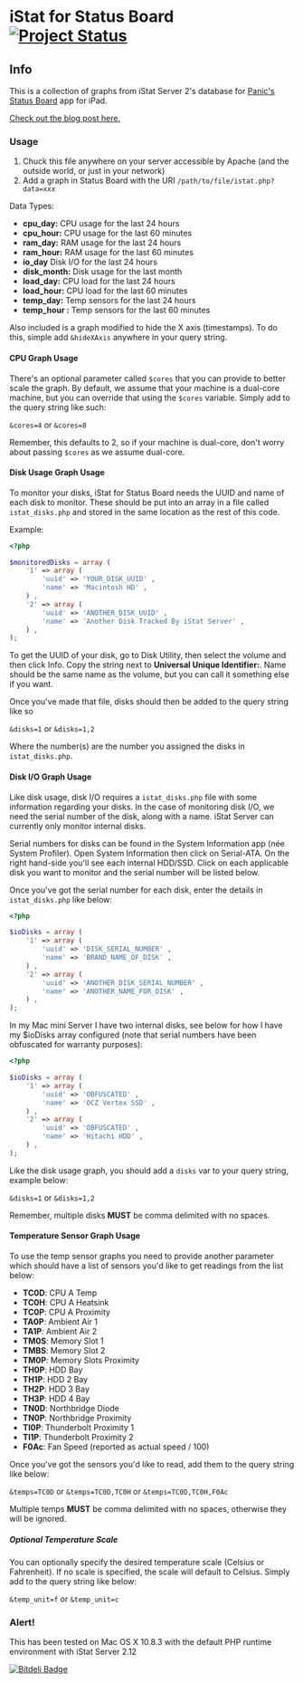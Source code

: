 # iStat for Status Board [![Project Status](http://stillmaintained.com/yesdevnull/iStat-for-Status-Board.png)](http://stillmaintained.com/yesdevnull/iStat-for-Status-Board)

## Info
This is a collection of graphs from iStat Server 2's database for [Panic's Status Board](http://panic.com/statusboard/) app for iPad.

[Check out the blog post here.](http://yesdevnull.net/2013/05/istat-server-graphs-for-status-board/)

### Usage
1. Chuck this file anywhere on your server accessible by Apache (and the outside world, or just in your network)
2. Add a graph in Status Board with the URI ```/path/to/file/istat.php?data=xxx```

Data Types:
* **cpu_day:** CPU usage for the last 24 hours
* **cpu_hour:** CPU usage for the last 60 minutes
* **ram_day:** RAM usage for the last 24 hours
* **ram_hour:** RAM usage for the last 60 minutes
* **io_day** Disk I/O for the last 24 hours
* **disk_month:** Disk usage for the last month
* **load_day:** CPU load for the last 24 hours
* **load_hour:** CPU load for the last 60 minutes
* **temp_day:** Temp sensors for the last 24 hours
* **temp_hour :** Temp sensors for the last 60 minutes

Also included is a graph modified to hide the X axis (timestamps).  To do this, simple add ```&hideXAxis``` anywhere in your query string.

#### CPU Graph Usage
There's an optional parameter called ```$cores``` that you can provide to better scale the graph.  By default, we assume that your machine is a dual-core machine, but you can override that using the ```$cores``` variable.  Simply add to the query string like such:

```&cores=4``` or ```&cores=8```

Remember, this defaults to 2, so if your machine is dual-core, don't worry about passing ```$cores``` as we assume dual-core.

#### Disk Usage Graph Usage
To monitor your disks, iStat for Status Board needs the UUID and name of each disk to monitor.  These should be put into an array in a file called ```istat_disks.php``` and stored in the same location as the rest of this code. 

Example:

```php
<?php

$monitoredDisks = array (
	'1' => array (
		'uuid' => 'YOUR_DISK_UUID' ,
		'name' => 'Macintosh HD' ,
	) ,
	'2' => array (
		'uuid' => 'ANOTHER_DISK_UUID' ,
		'name' => 'Another Disk Tracked By iStat Server' ,
	) ,
);
```

To get the UUID of your disk, go to Disk Utility, then select the volume and then click Info.  Copy the string next to **Universal Unique Identifier:**.  Name should be the same name as the volume, but you can call it something else if you want.

Once you've made that file, disks should then be added to the query string like so

```&disks=1``` or ```&disks=1,2```

Where the number(s) are the number you assigned the disks in ```istat_disks.php```.

#### Disk I/O Graph Usage
Like disk usage, disk I/O requires a ```istat_disks.php``` file with some information regarding your disks.  In the case of monitoring disk I/O, we need the serial number of the disk, along with a name.  iStat Server can currently only monitor internal disks.

Serial numbers for disks can be found in the System Information app (née System Profiler).  Open System Information then click on Serial-ATA.  On the right hand-side you'll see each internal HDD/SSD.  Click on each applicable disk you want to monitor and the serial number will be listed below.

Once you've got the serial number for each disk, enter the details in ```istat_disks.php``` like below:

```php
<?php

$ioDisks = array (
	'1' => array (
		'uuid' => 'DISK_SERIAL_NUMBER' ,
		'name' => 'BRAND_NAME_OF_DISK' ,
	) ,
	'2' => array (
		'uuid' => 'ANOTHER_DISK_SERIAL_NUMBER' ,
		'name' => 'ANOTHER_NAME_FOR_DISK' ,
	) ,
);
```

In my Mac mini Server I have two internal disks, see below for how I have my $ioDisks array configured (note that serial numbers have been obfuscated for warranty purposes):

```php
<?php

$ioDisks = array (
	'1' => array (
		'uuid' => 'OBFUSCATED' ,
		'name' => 'OCZ Vertex SSD' ,
	) ,
	'2' => array (
		'uuid' => 'OBFUSCATED' ,
		'name' => 'Hitachi HDD' ,
	) ,
);
```

Like the disk usage graph, you should add a ```disks``` var to your query string, example below:

```&disks=1``` or ```&disks=1,2```

Remember, multiple disks __MUST__ be comma delimited with no spaces.

#### Temperature Sensor Graph Usage
To use the temp sensor graphs you need to provide another parameter which should have a list of sensors
you'd like to get readings from the list below:

* __TC0D__: CPU A Temp
* __TC0H__: CPU A Heatsink
* __TC0P__: CPU A Proximity
* __TA0P__: Ambient Air 1
* __TA1P__: Ambient Air 2
* __TM0S__: Memory Slot 1
* __TMBS__: Memory Slot 2
* __TM0P__: Memory Slots Proximity
* __TH0P__: HDD Bay
* __TH1P__: HDD 2 Bay
* __TH2P__: HDD 3 Bay
* __TH3P__: HDD 4 Bay
* __TN0D__: Northbridge Diode
* __TN0P__: Northbridge Proximity
* __TI0P__: Thunderbolt Proximity 1
* __TI1P__: Thunderbolt Proximity 2
* __F0Ac__: Fan Speed (reported as actual speed / 100)

Once you've got the sensors you'd like to read, add them to the query string like below:

```&temps=TC0D``` or ```&temps=TC0D,TC0H``` or ```&temps=TC0D,TC0H,F0Ac```

Multiple temps __MUST__ be comma delimited with no spaces, otherwise they will be ignored.

##### Optional Temperature Scale
You can optionally specify the desired temperature scale (Celsius or Fahrenheit). If no scale is specified, the scale will default to Celsius. Simply add to the query string like below:

```&temp_unit=f``` or ```&temp_unit=c```

### Alert!
This has been tested on Mac OS X 10.8.3 with the default PHP runtime environment with iStat Server 2.12


[![Bitdeli Badge](https://d2weczhvl823v0.cloudfront.net/yesdevnull/istat-for-status-board/trend.png)](https://bitdeli.com/free "Bitdeli Badge")

